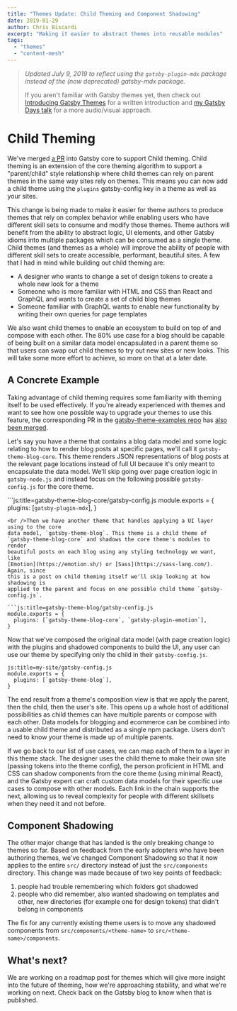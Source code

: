 ```yaml
---
title: "Themes Update: Child Theming and Component Shadowing"
date: 2019-01-29
author: Chris Biscardi
excerpt: "Making it easier to abstract themes into reusable modules"
tags:
  - "themes"
  - "content-mesh"
---
```


> *Updated July 9, 2019 to reflect using the `gatsby-plugin-mdx` package instead of the (now deprecated) gatsby-mdx package.*
> 
> If you aren't familiar with Gatsby themes yet, then check out [Introducing Gatsby Themes](/blog/2018-11-11-introducing-gatsby-themes/) for a written introduction and [my Gatsby Days talk](https://www.youtube.com/watch?v=wX84vXBpMR8) for a more audio/visual approach.

# Child Theming

We've merged [a PR](https://github.com/gatsbyjs/gatsby/pull/10787) into Gatsby core to support Child theming. Child theming is an extension of the core theming algorithm to support a "parent/child" style relationship where child themes can rely on parent themes in the same way sites rely on themes. This means you can now add a child theme using the `plugins` gatsby-config key in a theme as well as your sites.

This change is being made to make it easier for theme authors to produce themes that rely on complex behavior while enabling users who have different skill sets to consume and modify those themes. Theme authors will benefit from the ability to abstract logic, UI elements, and other Gatsby idioms into multiple packages which can be consumed as a single theme. Child themes (and themes as a whole) will improve the ability of people with different skill sets to create accessible, performant, beautiful sites. A few that I had in mind while building out child theming are:

- A designer who wants to change a set of design tokens to create a whole new look for a theme
- Someone who is more familiar with HTML and CSS than React and GraphQL and wants to create a set of child blog themes
- Someone familiar with GraphQL wants to enable new functionality by writing their own queries for page templates

We also want child themes to enable an ecosystem to build on top of and compose with each other. The 80% use case for a blog should be capable of being built on a similar data model encapsulated in a parent theme so that users can swap out child themes to try out new sites or new looks. This will take some more effort to achieve, so more on that at a later date.

## A Concrete Example

Taking advantage of child theming requires some familiarity with theming itself to be used effectively. If you're already experienced with themes and want to see how one possible way to upgrade your themes to use this feature, the corresponding PR in the [gatsby-theme-examples repo](https://github.com/ChristopherBiscardi/gatsby-theme-examples) has [also been merged](https://github.com/ChristopherBiscardi/gatsby-theme-examples/pull/13).

Let's say you have a theme that contains a blog data model and some logic relating to how to render blog posts at specific pages, we'll call it `gatsby-theme-blog-core`. This theme renders JSON representations of blog posts at the relevant page locations instead of full UI because it's only meant to encapsulate the data model. We'll skip going over page creation logic in `gatsby-node.js` and instead focus on the following possible `gatsby-config.js` for the core theme.

```js:title=gatsby-theme-blog-core/gatsby-config.js module.exports = { plugins: [`gatsby-plugin-mdx`], }

    <br />Then we have another theme that handles applying a UI layer using to the core
    data model, `gatsby-theme-blog`. This theme is a child theme of
    `gatsby-theme-blog-core` and shadows the core theme's modules to render
    beautiful posts on each blog using any styling technology we want, like
    [Emotion](https://emotion.sh/) or [Sass](https://sass-lang.com/). Again, since
    this is a post on child theming itself we'll skip looking at how shadowing is
    applied to the parent and focus on one possible child theme `gatsby-config.js`.
    
    ```js:title=gatsby-theme-blog/gatsby-config.js
    module.exports = {
      plugins: [`gatsby-theme-blog-core`, `gatsby-plugin-emotion`],
    }
    

Now that we've composed the original data model (with page creation logic) with the plugins and shadowed components to build the UI, any user can use our theme by specifying only the child in their `gatsby-config.js`.

    js:title=my-site/gatsby-config.js
    module.exports = {
      plugins: [`gatsby-theme-blog`],
    }

The end result from a theme's composition view is that we apply the parent, then the child, then the user's site. This opens up a whole host of additional possibilities as child themes can have multiple parents or compose with each other. Data models for blogging and ecommerce can be combined into a usable child theme and distributed as a single npm package. Users don't need to know your theme is made up of multiple parents.

If we go back to our list of use cases, we can map each of them to a layer in this theme stack. The designer uses the child theme to make their own site (passing tokens into the theme config), the person proficient in HTML and CSS can shadow components from the core theme (using minimal React), and the Gatsby expert can craft custom data models for their specific use cases to compose with other models. Each link in the chain supports the next, allowing us to reveal complexity for people with different skillsets when they need it and not before.

## Component Shadowing

The other major change that has landed is the only breaking change to themes so far. Based on feedback from the early adopters who have been authoring themes, we've changed Component Shadowing so that it now applies to the entire `src/` directory instead of just the `src/components` directory. This change was made because of two key points of feedback:

1. people had trouble remembering which folders got shadowed
2. people who did remember, also wanted shadowing on templates and other, new directories (for example one for design tokens) that didn't belong in components

The fix for any currently existing theme users is to move any shadowed components from `src/components/<theme-name>` to `src/<theme-name>/components`.

## What's next?

We are working on a roadmap post for themes which will give more insight into the future of theming, how we're approaching stability, and what we're working on next. Check back on the Gatsby blog to know when that is published.